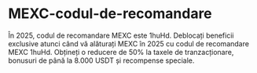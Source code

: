 # MEXC-codul-de-recomandare
În 2025, codul de recomandare MEXC este 1huHd. Deblocați beneficii exclusive atunci când vă alăturați MEXC în 2025 cu codul de recomandare MEXC 1huHd. Obțineți o reducere de 50% la taxele de tranzacționare, bonusuri de până la 8.000 USDT și recompense speciale.
